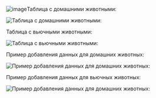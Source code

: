![image](https://github.com/nonsof/finalhw-sp1/assets/113558928/055d05f2-7920-43fb-8fc6-2a3e880fcbef)Таблица с домашними животными:

![Таблица с домашними животными:](https://i.ibb.co/9cqzPDb/1.jpg)

Таблица с вьючными животными:

![Таблица с вьючными животными:](https://i.ibb.co/Svw7dMn/2.jpg)


Пример добавления данных для домашних животных:

![Пример добавления данных для домашних животных:](https://i.ibb.co/whQ6F2m/3.jpg)


Пример добавления данных для вьючных животных:

![Пример добавления данных для домашних животных:](https://i.ibb.co/WH0cdrh/4.jpg)
